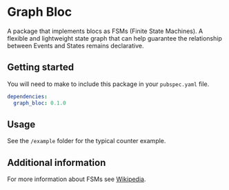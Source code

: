 # Graph Bloc
A package that implements blocs as FSMs (Finite State Machines). A flexible and lightweight state graph that can help guarantee
the relationship between Events and States remains declarative.

## Getting started

You will need to make to include this package in your `pubspec.yaml` file.
```yaml
dependencies:
  graph_bloc: 0.1.0
```

## Usage

See the `/example` folder for the typical counter example.

## Additional information

For more information about FSMs see [Wikipedia](https://en.wikipedia.org/wiki/Finite-state_machine).
